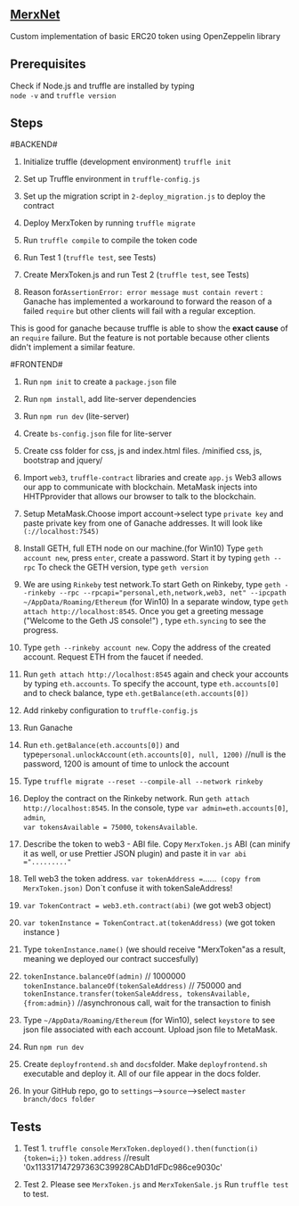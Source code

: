 ## [MerxNet](https://merxnet.com/) ##

Custom implementation of basic ERC20 token using OpenZeppelin library

## Prerequisites ##

Check if Node.js and truffle are installed by typing  
`node -v` and  `truffle version`

## Steps ##

#BACKEND#

1. Initialize truffle (development environment) `truffle init`

2. Set up Truffle environment in `truffle-config.js`

3. Set up the migration script in `2-deploy_migration.js` to deploy the contract

4. Deploy MerxToken by  running `truffle migrate`

5. Run `truffle compile` to compile the token code

5. Run  Test 1 (`truffle test`, see Tests)

6. Create MerxToken.js and run Test 2 (`truffle test`, see Tests)

7. Reason for`AssertionError: error message must contain revert` :
Ganache has implemented a workaround to forward the reason of a failed 
`require` but other clients will fail with a regular exception.

This is good for ganache because truffle is able to show the **exact cause** of an `require` failure. But the feature is not portable because other clients didn't implement a similar feature.


#FRONTEND#

1. Run `npm init` to create a `package.json` file

2. Run `npm install`, add lite-server dependencies

4. Run `npm run dev` (lite-server)

3. Create `bs-config.json` file for lite-server

4. Create css folder for css, js and index.html files.
/minified css, js, bootstrap and jquery/

5. Import `web3`, `truffle-contract` libraries and create `app.js`
Web3 allows our app to communicate with  blockchain. 
MetaMask injects into HHTPprovider that allows our browser to talk to the blockchain.

6. Setup MetaMask.Choose import account->select type `private key` and paste private key from one of Ganache addresses. It will look like 
`(://localhost:7545)`

7. Install GETH, full ETH node on our machine.(for Win10)
Type `geth account new`, press `enter`, create a password. Start it by typing `geth --rpc`
To check the GETH version, type `geth version`


8. We are using `Rinkeby` test network.To start Geth on Rinkeby, type  `geth --rinkeby --rpc --rpcapi="personal,eth,network,web3, net" --ipcpath ~/AppData/Roaming/Ethereum` (for Win10)
In a separate window, type `geth attach http://localhost:8545`. Once you get a greeting message 
("Welcome to the Geth JS console!") , type `eth.syncing` to see the progress.

9. Type `geth --rinkeby account new`. Copy the address of the created account.
Request ETH from the faucet if needed.

10. Run `geth attach http://localhost:8545` again and check your accounts by typing `eth.accounts`. To specify the account, type `eth.accounts[0]` and to check balance, type `eth.getBalance(eth.accounts[0])`

11. Add rinkeby configuration to `truffle-config.js`

12. Run Ganache 

13. Run `eth.getBalance(eth.accounts[0])` and type`personal.unlockAccount(eth.accounts[0], null, 1200)`
//null is the password, 1200 is amount of time to unlock the account

14. Type `truffle migrate --reset --compile-all --network rinkeby`

15. Deploy the contract on the Rinkeby network.
Run `geth attach http://localhost:8545`.
In the console, type 
`var admin=eth.accounts[0]`,
`admin`,  
`var tokensAvailable = 75000`,
`tokensAvailable`.

16. Describe the token to web3 - ABI file. Copy `MerxToken.js` ABI (can minify it as well, or use Prettier JSON plugin) and paste it in `var abi ="........."` 

17. Tell web3 the token address.  `var tokenAddress =`......` (copy from MerxToken.json)` Don`t confuse it with tokenSaleAddress!

18. `var TokenContract = web3.eth.contract(abi)` (we got web3 object)

19. `var tokenInstance = TokenContract.at(tokenAddress)` (we got token instance )

20. Type `tokenInstance.name()` (we should receive "MerxToken"as a result, meaning we deployed our contract succesfully)

21. `tokenInstance.balanceOf(admin)` // 1000000
    `tokenInstance.balanceOf(tokenSaleAddress)` // 750000
and 
`tokenInstance.transfer(tokenSaleAddress, tokensAvailable, {from:admin})`
//asynchronous call, wait for the transaction to finish

22.  Type `~/AppData/Roaming/Ethereum` (for Win10), select `keystore` to see
json file associated with each account. Upload json file to MetaMask.

23. Run `npm run dev`

24. Create `deployfrontend.sh` and `docs`folder. 
Make `deployfrontend.sh` executable and deploy it.
All of our file appear in the docs folder.

25. In your GitHub repo, go to `settings`-->`source`-->select `master branch/docs folder`

## Tests ##

1. Test 1.
`truffle console`
`MerxToken.deployed().then(function(i) {token=i;})`
`token.address`
//result
'0x113317147297363C39928CAbD1dFDc986ce9030c'


2. Test 2.
Please see `MerxToken.js` and `MerxTokenSale.js`
Run `truffle test` to test.

